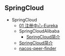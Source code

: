 ## SpringCloud
- SpringCloud
  - [01 注册中心-Eureka](SpringCloud/01%20注册中心-Eureka.md)
  - SpringCloudAlibaba
    - [SpringCloud简介](SpringCloud/SpringCloudAlibaba/SpringCloud简介.md)
  - [SpringCloud简介](SpringCloud/SpringCloud简介.md)
  - [nacos-peer-finder](SpringCloud/nacos-peer-finder.md)
